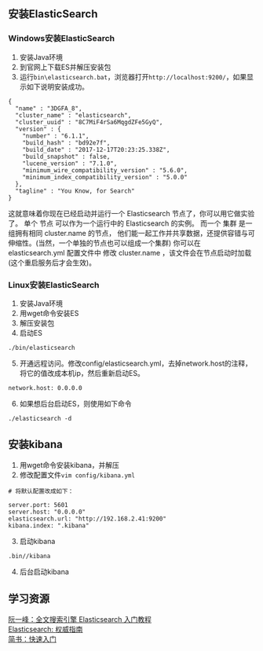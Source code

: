 ## 安装ElasticSearch
### Windows安装ElasticSearch
1. 安装Java环境
2. 到官网上下载ES并解压安装包
3. 运行`bin\elasticsearch.bat`，浏览器打开`http://localhost:9200/`，如果显示如下说明安装成功。
```
{
  "name" : "3DGFA_8",
  "cluster_name" : "elasticsearch",
  "cluster_uuid" : "8C7MiF4rSa6MqgdZFe5GyQ",
  "version" : {
    "number" : "6.1.1",
    "build_hash" : "bd92e7f",
    "build_date" : "2017-12-17T20:23:25.338Z",
    "build_snapshot" : false,
    "lucene_version" : "7.1.0",
    "minimum_wire_compatibility_version" : "5.6.0",
    "minimum_index_compatibility_version" : "5.0.0"
  },
  "tagline" : "You Know, for Search"
}
```
这就意味着你现在已经启动并运行一个 Elasticsearch 节点了，你可以用它做实验了。 单个 节点 可以作为一个运行中的 Elasticsearch 的实例。 而一个 集群 是一组拥有相同 cluster.name 的节点， 他们能一起工作并共享数据，还提供容错与可伸缩性。(当然，一个单独的节点也可以组成一个集群) 你可以在 elasticsearch.yml 配置文件中 修改 cluster.name ，该文件会在节点启动时加载 (这个重启服务后才会生效)。

### Linux安装ElasticSearch
1. 安装Java环境
2. 用wget命令安装ES
3. 解压安装包
4. 启动ES
```
./bin/elasticsearch
```
5. 开通远程访问。修改config/elasticsearch.yml，去掉network.host的注释，将它的值改成本机ip，然后重新启动ES。
```
network.host: 0.0.0.0
```
6. 如果想后台启动ES，则使用如下命令
```
./elasticsearch -d 
```

## 安装kibana
1. 用wget命令安装kibana，并解压
2. 修改配置文件`vim config/kibana.yml`
```
# 将默认配置改成如下：

server.port: 5601
server.host: "0.0.0.0"
elasticsearch.url: "http://192.168.2.41:9200"
kibana.index: ".kibana"
```
3. 启动kibana
```
.bin//kibana
```
4. 后台启动kibana


## 学习资源
[阮一峰：全文搜索引擎 Elasticsearch 入门教程](http://www.ruanyifeng.com/blog/2017/08/elasticsearch.html)  
[Elasticsearch: 权威指南](https://www.elastic.co/guide/cn/elasticsearch/guide/current/index.html)  
[简书：快速入门](https://www.jianshu.com/p/ddee872c69c1)

